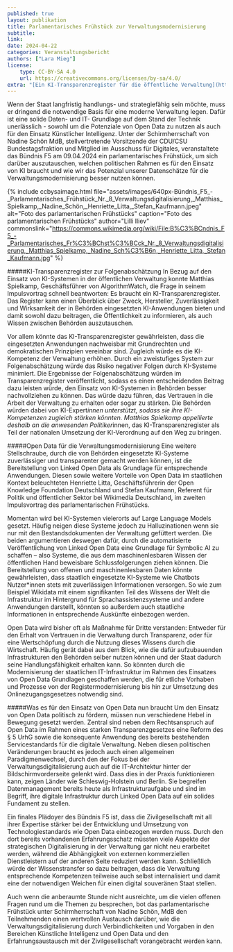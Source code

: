 ```yaml
---
published: true
layout: publikation
title: Parlamentarisches Frühstück zur Verwaltungsmodernisierung
subtitle: 
link: 
date: 2024-04-22
categories: Veranstaltungsbericht
authors: ["Lara Mieg"]
license:
    type: CC-BY-SA 4.0
    url: https://creativecommons.org/licenses/by-sa/4.0/
extra: "[Ein KI-Transparenzregister für die öffentliche Verwaltung](https://algorithmwatch.org/de/transparenzregister-oeffentliche-verwaltung-2023/){:target='_blank'} <br/> [Open Data Knowledge Hub der OKFN](https://opendata.okfn.de/){:target='_blank'} <br/> [Impulse zu Open Data in der Datenstrategie](https://blog.wikimedia.de/2022/11/01/impulse-zur-datenstrategie/){:target='_blank'} <br/> [Fotos des parlamentarischen Frühstücks auf Wikimdia Commons](https://commons.wikimedia.org/wiki/Category:B%C3%BCndnis_F5_%E2%80%93_Parlamentarisches_Fr%C3%BChst%C3%BCck_Nr._8_Verwaltungsdigitalisierung){:target='_blank'}"
---
```


Wenn der Staat langfristig handlungs- und strategiefähig sein möchte, muss er dringend die
notwendige Basis für eine moderne Verwaltung legen. Dafür ist eine solide Daten- und IT-
Grundlage auf dem Stand der Technik unerlässlich - sowohl um die Potenziale von Open
Data zu nutzen als auch für den Einsatz Künstlicher Intelligenz. Unter der Schirmherrschaft
von Nadine Schön MdB, stellvertretende Vorsitzende der CDU/CSU Bundestagsfraktion und
Mitglied im Ausschuss für Digitales, veranstaltete das Bündnis F5 am 09.04.2024 ein
parlamentarisches Frühstück, um sich darüber auszutauschen, welchen politischen Rahmen
es für den Einsatz von KI braucht und wie wir das Potenzial unserer Datenschätze für die
Verwaltungsmodernisierung besser nutzen können.

{% include ccbysaimage.html file="assets/images/640px-Bündnis_F5_-_Parlamentarisches_Frühstück_Nr._8_Verwaltungsdigitalisierung,_Matthias_Spielkamp,_Nadine_Schön,_Henriette_Litta,_Stefan_Kaufmann.jpeg" alt="Foto des parlamentarischen Frühstücks" caption="Foto des parlamentarischen Frühstücks" author="Lilli Iliev" commonslink="https://commons.wikimedia.org/wiki/File:B%C3%BCndnis_F5_-_Parlamentarisches_Fr%C3%BChst%C3%BCck_Nr._8_Verwaltungsdigitalisierung,_Matthias_Spielkamp,_Nadine_Sch%C3%B6n,_Henriette_Litta,_Stefan_Kaufmann.jpg" %}

#####KI-Transparenzregister zur Folgenabschätzung 
In Bezug auf den Einsatz von KI-Systemen in der öffentlichen Verwaltung konnte Matthias Spielkamp, Geschäftsführer von AlgorithmWatch, die Frage in seinem Impulsvortrag schnell beantworten: Es braucht ein KI-Transparenzregister. Das Register kann einen Überblick über Zweck, Hersteller, Zuverlässigkeit und Wirksamkeit der in Behörden eingesetzten KI-Anwendungen bieten und damit sowohl dazu beitragen, die Öffentlichkeit zu informieren, als auch Wissen zwischen Behörden auszutauschen. 

Vor allem könnte das KI-Transparenzregister gewährleisten, dass die eingesetzten Anwendungen nachweisbar mit Grundrechten und demokratischen Prinzipien vereinbar sind. Zugleich würde es die KI-Kompetenz der Verwaltung erhöhen. Durch ein zweistufiges System zur Folgenabschätzung würde das Risiko negativer Folgen durch KI-Systeme minimiert. Die Ergebnisse der Folgenabschätzung würden im Transparenzregister veröffentlicht, sodass es einen entscheidenden Beitrag dazu leisten würde, den  Einsatz von KI-Systemen in Behörden besser nachvollziehen zu können. Das würde dazu führen, das Vertrauen in die Arbeit der Verwaltung zu erhalten oder sogar zu stärken. Die Behörden würden dabei von KI-Expert*innen unterstützt, sodass sie ihre KI-Kompetenzen zugleich stärken könnten. Matthias Spielkamp appellierte deshalb an die anwesenden Politiker*innen, das KI-Transparenzregister als Teil der nationalen Umsetzung der KI-Verordnung auf den Weg zu bringen. 

#####Open Data für die Verwaltungsmodernisierung
Eine weitere Stellschraube, durch die von Behörden eingesetzte KI-Systeme zuverlässiger und transparenter gemacht werden können, ist die Bereitstellung von Linked Open Data als Grundlage für entsprechende Anwendungen. Diesen sowie weitere Vorteile von Open Data im staatlichen Kontext beleuchteten Henriette Litta, Geschäftsführerin der Open Knowledge Foundation Deutschland und Stefan Kaufmann, Referent für Politik und öffentlicher Sektor bei Wikimedia Deutschland, im zweiten Impulsvortrag des parlamentarischen Frühstücks. 

Momentan wird bei KI-Systemen vielerorts auf Large Language Models gesetzt. Häufig neigen diese Systeme jedoch zu Halluzinationen wenn sie nur mit den Bestandsdokumenten der Verwaltung gefüttert werden. Die beiden argumentieren deswegen dafür, durch die automatisierte Veröffentlichung von Linked Open Data eine Grundlage für Symbolic AI zu schaffen – also Systeme, die aus dem maschinenlesbaren Wissen der öffentlichen Hand beweisbare Schlussfolgerungen ziehen können. Die Bereitstellung von offenen und maschinenlesbaren Daten könnte gewährleisten, dass staatlich eingesetzte KI-Systeme wie Chatbots Nutzer*innen stets mit zuverlässigen Informationen versorgen. So wie zum Beispiel Wikidata mit einem signifikanten Teil des Wissens der Welt die Infrastruktur im Hintergrund für Sprachassistenzsysteme und andere Anwendungen darstellt, könnten so außerdem auch staatliche Informationen in entsprechende Auskünfte einbezogen werden.

Open Data wird bisher oft als Maßnahme für Dritte verstanden: Entweder für den Erhalt von Vertrauen in die Verwaltung durch Transparenz, oder für eine Wertschöpfung durch die Nutzung dieses Wissens durch die Wirtschaft. Häufig gerät dabei aus dem Blick, wie die dafür aufzubauenden Infrastrukturen den Behörden selber nutzen können und der Staat dadurch seine Handlungsfähigkeit erhalten kann. So könnten durch die Modernisierung der staatlichen IT-Infrastruktur im Rahmen des Einsatzes von Open Data Grundlagen geschaffen werden, die für etliche Vorhaben und Prozesse von der Registermodernisierung bis hin zur Umsetzung des Onlinezugangsgesetzes notwendig sind.

#####Was es für den Einsatz von Open Data nun braucht
Um den Einsatz von Open Data politisch zu fördern, müssen nun verschiedene Hebel in Bewegung gesetzt werden. Zentral sind neben dem Rechtsanspruch auf Open Data im Rahmen eines starken Transparenzgesetzes eine Reform des § 5 UrhG sowie die konsequente Anwendung des bereits bestehenden Servicestandards für die digitale Verwaltung. Neben diesen politischen Veränderungen braucht es jedoch auch einen allgemeinen Paradigmenwechsel, durch den der Fokus bei der Verwaltungsdigitalisierung auch auf die IT-Architektur hinter der Bildschirmvorderseite gelenkt wird. Dass dies in der Praxis funktionieren kann, zeigen Länder wie Schleswig-Holstein und Berlin. Sie begreifen Datenmanagement bereits heute als Infrastrukturaufgabe und sind im Begriff, ihre digitale Infrastruktur durch Linked Open Data auf ein solides Fundament zu stellen. 

Ein finales Plädoyer des Bündnis F5 ist, dass die Zivilgesellschaft mit all ihrer Expertise stärker bei der Entwicklung und Umsetzung von Technologiestandards wie Open Data einbezogen werden muss. Durch den dort bereits vorhandenen Erfahrungsschatz müssten viele Aspekte der strategischen Digitalisierung in der Verwaltung gar nicht neu erarbeitet werden, während die Abhängigkeit von externen kommerziellen Dienstleistern auf der anderen Seite reduziert werden kann. Schließlich würde der Wissenstransfer so dazu beitragen, dass die Verwaltung entsprechende Kompetenzen teilweise auch selbst internalisiert und damit eine der notwendigen Weichen für einen digital souveränen Staat stellen. 

Auch wenn die anberaumte Stunde nicht ausreichte, um die vielen offenen Fragen rund um die Themen zu besprechen, bot das parlamentarische Frühstück unter Schirmherrschaft von Nadine Schön, MdB den Teilnehmenden einen wertvollen Austausch darüber, wie die Verwaltungsdigitalisierung durch Verbindlichkeiten und Vorgaben in den Bereichen Künstliche Intelligenz und Open Data und den Erfahrungsaustausch mit der Zivilgesellschaft vorangebracht werden kann. 

